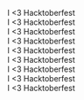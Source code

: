 I <3 Hacktoberfest  
I <3 Hacktoberfest  
I <3 Hacktoberfest  
I <3 Hacktoberfest  
I <3 Hacktoberfest  
I <3 Hacktoberfest  
I <3 Hacktoberfest  
I <3 Hacktoberfest  
I <3 Hacktoberfest  
